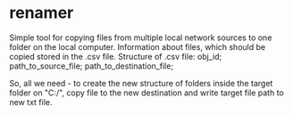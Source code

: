 renamer
=======
Simple tool for copying files from multiple local network sources to one folder on the local computer.
Information about files, which should be copied stored in the .csv file.
Structure of .csv file:
obj_id; path_to_source_file; path_to_destination_file;

So, all we need - to create the new structure of folders inside the target folder on "C:/", copy file to the new destination
and write target file path to new txt file. 
